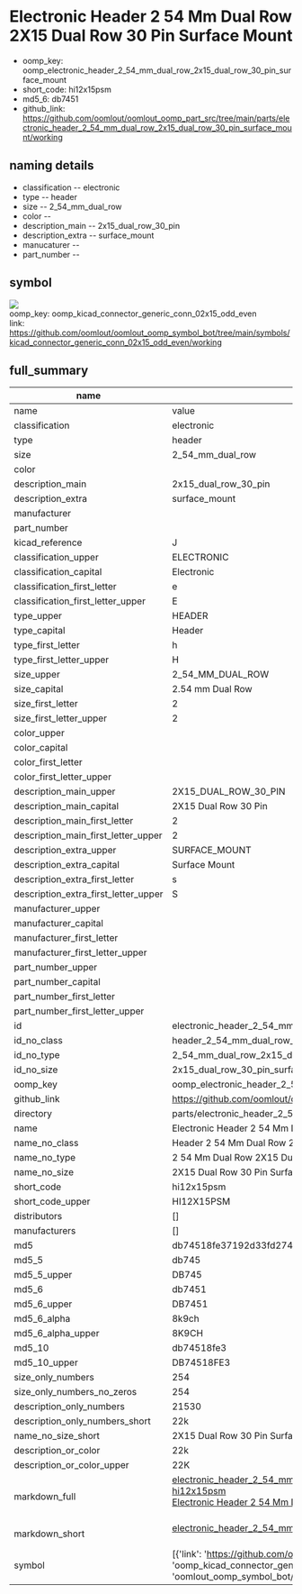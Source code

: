 # Electronic Header 2 54 Mm Dual Row 2X15 Dual Row 30 Pin Surface Mount

  
* oomp_key: oomp_electronic_header_2_54_mm_dual_row_2x15_dual_row_30_pin_surface_mount 
* short_code: hi12x15psm
* md5_6: db7451  
* github_link: https://github.com/oomlout/oomlout_oomp_part_src/tree/main/parts/electronic_header_2_54_mm_dual_row_2x15_dual_row_30_pin_surface_mount/working  
## naming details
* classification -- electronic
* type -- header
* size -- 2_54_mm_dual_row
* color -- 
* description_main -- 2x15_dual_row_30_pin
* description_extra -- surface_mount
* manucaturer -- 
* part_number -- 



## symbol

![](symbol/{index}/working/working_600.png)  
oomp_key: oomp_kicad_connector_generic_conn_02x15_odd_even  
link: https://github.com/oomlout/oomlout_oomp_symbol_bot/tree/main/symbols/kicad_connector_generic_conn_02x15_odd_even/working  


## full_summary
| name | value | 
| --- | --- | 
| name | value | 
| classification | electronic | 
| type | header | 
| size | 2_54_mm_dual_row | 
| color |  | 
| description_main | 2x15_dual_row_30_pin | 
| description_extra | surface_mount | 
| manufacturer |  | 
| part_number |  | 
| kicad_reference | J | 
| classification_upper | ELECTRONIC | 
| classification_capital | Electronic | 
| classification_first_letter | e | 
| classification_first_letter_upper | E | 
| type_upper | HEADER | 
| type_capital | Header | 
| type_first_letter | h | 
| type_first_letter_upper | H | 
| size_upper | 2_54_MM_DUAL_ROW | 
| size_capital | 2.54 mm Dual Row | 
| size_first_letter | 2 | 
| size_first_letter_upper | 2 | 
| color_upper |  | 
| color_capital |  | 
| color_first_letter |  | 
| color_first_letter_upper |  | 
| description_main_upper | 2X15_DUAL_ROW_30_PIN | 
| description_main_capital | 2X15 Dual Row 30 Pin | 
| description_main_first_letter | 2 | 
| description_main_first_letter_upper | 2 | 
| description_extra_upper | SURFACE_MOUNT | 
| description_extra_capital | Surface Mount | 
| description_extra_first_letter | s | 
| description_extra_first_letter_upper | S | 
| manufacturer_upper |  | 
| manufacturer_capital |  | 
| manufacturer_first_letter |  | 
| manufacturer_first_letter_upper |  | 
| part_number_upper |  | 
| part_number_capital |  | 
| part_number_first_letter |  | 
| part_number_first_letter_upper |  | 
| id | electronic_header_2_54_mm_dual_row_2x15_dual_row_30_pin_surface_mount | 
| id_no_class | header_2_54_mm_dual_row_2x15_dual_row_30_pin_surface_mount | 
| id_no_type | 2_54_mm_dual_row_2x15_dual_row_30_pin_surface_mount | 
| id_no_size | 2x15_dual_row_30_pin_surface_mount | 
| oomp_key | oomp_electronic_header_2_54_mm_dual_row_2x15_dual_row_30_pin_surface_mount | 
| github_link | https://github.com/oomlout/oomlout_oomp_part_src/tree/main/parts/electronic_header_2_54_mm_dual_row_2x15_dual_row_30_pin_surface_mount/working | 
| directory | parts/electronic_header_2_54_mm_dual_row_2x15_dual_row_30_pin_surface_mount | 
| name | Electronic Header 2 54 Mm Dual Row 2X15 Dual Row 30 Pin Surface Mount | 
| name_no_class | Header 2 54 Mm Dual Row 2X15 Dual Row 30 Pin Surface Mount | 
| name_no_type | 2 54 Mm Dual Row 2X15 Dual Row 30 Pin Surface Mount | 
| name_no_size | 2X15 Dual Row 30 Pin Surface Mount | 
| short_code | hi12x15psm | 
| short_code_upper | HI12X15PSM | 
| distributors | [] | 
| manufacturers | [] | 
| md5 | db74518fe37192d33fd274800d6235ef | 
| md5_5 | db745 | 
| md5_5_upper | DB745 | 
| md5_6 | db7451 | 
| md5_6_upper | DB7451 | 
| md5_6_alpha | 8k9ch | 
| md5_6_alpha_upper | 8K9CH | 
| md5_10 | db74518fe3 | 
| md5_10_upper | DB74518FE3 | 
| size_only_numbers | 254 | 
| size_only_numbers_no_zeros | 254 | 
| description_only_numbers | 21530 | 
| description_only_numbers_short | 22k | 
| name_no_size_short | 2X15 Dual Row 30 Pin Surface Mount | 
| description_or_color | 22k | 
| description_or_color_upper | 22K | 
| markdown_full | [electronic_header_2_54_mm_dual_row_2x15_dual_row_30_pin_surface_mount](https://github.com/oomlout/oomlout_oomp_part_src/tree/main/parts/electronic_header_2_54_mm_dual_row_2x15_dual_row_30_pin_surface_mount/working)<br>[hi12x15psm](https://github.com/oomlout/oomlout_oomp_part_src/tree/main/parts/electronic_header_2_54_mm_dual_row_2x15_dual_row_30_pin_surface_mount/working)<br>[Electronic Header 2 54 Mm Dual Row 2X15 Dual Row 30 Pin Surface Mount](https://github.com/oomlout/oomlout_oomp_part_src/tree/main/parts/electronic_header_2_54_mm_dual_row_2x15_dual_row_30_pin_surface_mount/working)<br><br> | 
| markdown_short | [electronic_header_2_54_mm_dual_row_2x15_dual_row_30_pin_surface_mount](https://github.com/oomlout/oomlout_oomp_part_src/tree/main/parts/electronic_header_2_54_mm_dual_row_2x15_dual_row_30_pin_surface_mount/working)<br><br> | 
| symbol | [{'link': 'https://github.com/oomlout/oomlout_oomp_symbol_bot/tree/main/symbols/kicad_connector_generic_conn_02x15_odd_even', 'oomp_key': 'oomp_kicad_connector_generic_conn_02x15_odd_even', 'directory': 'oomlout_oomp_symbol_bot/symbols/kicad_connector_generic_conn_02x15_odd_even//working/working.kicad_sym', 'index': 0}] | 
